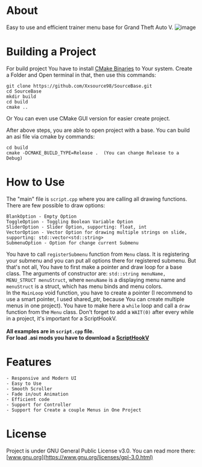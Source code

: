 # About
Easy to use and efficient trainer menu base for Grand Theft Auto V. 
![image](https://user-images.githubusercontent.com/36642285/103153771-316e2a00-4793-11eb-8450-5c98af361ad6.png)

# Building a Project
For build project You have to install [CMake Binaries](https://cmake.org/download/) to Your system. 
Create a Folder and Open terminal in that, then use this commands: 
```
git clone https://github.com/Xxsource98/SourceBase.git
cd SourceBase
mkdir build
cd build
cmake ..
```
Or You can even use CMake GUI version for easier create project.

After above steps, you are able to open project with a base. You can build an asi file via cmake by commands:
```
cd build
cmake -DCMAKE_BUILD_TYPE=Release .  (You can change Release to a Debug)
```

# How to Use
The "main" file is `script.cpp` where you are calling all drawing functions. There are few possible to draw options: 
```
BlankOption - Empty Option
ToggleOption - Toggling Boolean Variable Option 
SliderOption - Slider Option, supporting: float, int
VectorOption - Vector Option for drawing multiple strings on slide, supporting: std::vector<std::string>
SubmenuOption - Option for change current Submenu
```
You have to call `registerSubmenu` function from `Menu` class. It is registering your submenu and you can put all options there for registered submenu.
But that's not all, You have to first make a pointer and draw loop for a base class. The arguments of constructor are: `std::string menuName, MENU_STRUCT menuStruct`, where `menuName` is a displaying menu name and `menuStruct` is a struct, which has menu binds and menu colors. <br/>
In the `MainLoop` void function, you have to create a pointer (I recommend to use a smart pointer, I used shared_ptr, because You can create multiple menus in one project). You have to make here a `while` loop and call a `draw` function from the `Menu` class. Don't forget to add a `WAIT(0)` after every while in a project, it's important for a ScriptHookV. <br/><br/>
<b>All examples are in `script.cpp` file.</b> <br/>
<b>For load .asi mods you have to download a [ScriptHookV](http://www.dev-c.com/gtav/scripthookv/)</b>



# Features
```
- Responsive and Modern UI
- Easy to Use
- Smooth Scroller
- Fade in/out Animation
- Efficient code
- Support for Controller
- Support for Create a couple Menus in One Project
```

# License
Project is under GNU General Public License v3.0. You can read more there: [www.gnu.org](https://www.gnu.org/licenses/gpl-3.0.html)
